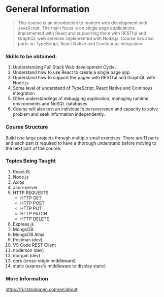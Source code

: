 # General Information  
>This course is an introduction to modern web development with JavaScript. The main focus is on single page applications implemented with React and supporting them with RESTful and GraphQL web services implemented with Node.js. Course has also parts on TypeScript, React Native and Continuous integration.  
 
### Skills to be obtained:
1. Understanding Full Stack Web development Cycle.
2. Understand how to use React to create a single page app
3. Understand how to support the pages with RESTful and GraphQL with Node.js
4. Some level of understand of TypeScript, React Native and Continous integration
5. Other understandings of debugging application, managing runtime environments and NoSQL databases
6. Course will also test an individual's perseverance and capacity to solve problem and seek information independently.
 
### Course Structure  
Build one large projects through multiple small exercises. There are 11 parts and each part is required to have a thorough understand before moving to the next part of the course. 

### Topics Being Taught
1. ReactJS
2. Node.js
3. Axios
4. Json-server
5. HTTP REQUESTS
    - HTTP GET
    - HTTP POST
    - HTTP PUT
    - HTTP PATCH
    - HTTP DELETE
6. Express.js
7. MongoDB 
8. MongoDB Atlas
8. Postman (dev)
9. VS Code REST Client
10. nodemon (dev)
11. morgan (dev)
12. cors (cross-origin middleware)
13. static (express's middleware to display static)

### More Information  
https://fullstackopen.com/en/about
